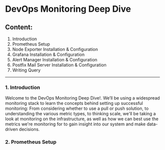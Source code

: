 # DevOps Monitoring Deep Dive

## Content:

1. Introduction
2. Prometheus Setup
3. Node Exporter Installation & Configuration
4. Grafana Installation & Configuration
5. Alert Manager Installation & Configuration
6. Postfix Mail Server Installation & Configuration
7. Writing Query

***

### 1. Introduction

Welcome to the DevOps Monitoring Deep Dive!. We’ll be using a widespread monitoring stack to learn the concepts behind setting up successful monitoring: From considering whether to use a pull or push solution, to understanding the various metric types, to thinking scale, we'll be taking a look at monitoring on the infrastructure, as well as how we can best use the metrics we're monitoring for to gain insight into our system and make data-driven decisions.

### 2. Prometheus Setup
